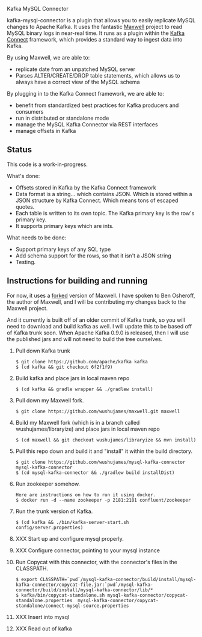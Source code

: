 Kafka MySQL Connector

kafka-mysql-connector is a plugin that allows you to easily replicate MySQL changes to Apache Kafka. It uses the fantastic [Maxwell](https://github.com/zendesk/maxwell) project to read MySQL binary logs in near-real time. It runs as a plugin within the [Kafka Connect](http://kafka.apache.org/090/documentation.html#connect) framework, which provides a standard way to ingest data into Kafka.

By using Maxwell, we are able to:
- replicate date from an unpatched MySQL server
- Parses ALTER/CREATE/DROP table statements, which allows us to always have a correct view of the MySQL schema

By plugging in to the Kafka Connect framework, we are able to:
- benefit from standardized best practices for Kafka producers and consumers
- run in distributed or standalone mode
- manage the MySQL Kafka Connector via REST interfaces
- manage offsets in Kafka

Status
------
This code is a work-in-progress.

What's done:
* Offsets stored in Kafka by the Kafka Connect framework
* Data format is a string... which contains JSON. Which is stored within a JSON structure by Kafka Connect. Which means tons of escaped quotes.
* Each table is written to its own topic. The Kafka primary key is the row's primary key.
* It supports primary keys which are ints.

What needs to be done:
* Support primary keys of any SQL type
* Add schema support for the rows, so that it isn't a JSON string
* Testing.

Instructions for building and running
-------------------------------------
For now, it uses a [forked](https://github.com/wushujames/maxwell/tree/wushujames/libraryize) version of Maxwell. I have spoken to Ben Osheroff, the author of Maxwell, and I will be contributing my changes back to the Maxwell project.

And it currently is built off of an older commit of Kafka trunk, so you will need to download and build kafka as well. I will update this to be based off of Kafka trunk soon. When Apache Kafka 0.9.0 is released, then I will use the published jars and will not need to build the tree ourselves.

1.  Pull down Kafka trunk
    ```
    $ git clone https://github.com/apache/kafka kafka
    $ (cd kafka && git checkout 6f2f1f9)
    ```

2.  Build kafka and place jars in local maven repo
    ```
    $ (cd kafka && gradle wrapper && ./gradlew install)
    ```

3.  Pull down my Maxwell fork.
    ```
    $ git clone https://github.com/wushujames/maxwell.git maxwell
    ```

4.  Build my Maxwell fork (which is in a branch called wushujames/libraryize) and place jars in local maven repo
    ```
    $ (cd maxwell && git checkout wushujames/libraryize && mvn install)
    ```

5.  Pull this repo down and build it and "install" it within the build directory.
    ```
    $ git clone https://github.com/wushujames/mysql-kafka-connector mysql-kafka-connector
    $ (cd mysql-kafka-connector && ./gradlew build installDist)
    ```

6.  Run zookeeper somehow.
    ```
    Here are instructions on how to run it using docker.
    $ docker run -d --name zookeeper -p 2181:2181 confluent/zookeeper
    ```
    
7.  Run the trunk version of Kafka.
    ```
    $ (cd kafka && ./bin/kafka-server-start.sh config/server.properties)
    ```

8.  XXX Start up and configure mysql properly.


9.  XXX Configure connector, pointing to your mysql instance


10. Run Copycat with this connector, with the connector's files in the CLASSPATH.
    ```
    $ export CLASSPATH=`pwd`/mysql-kafka-connector/build/install/mysql-kafka-connector/copycat-file.jar:`pwd`/mysql-kafka-connector/build/install/mysql-kafka-connector/lib/*
    $ kafka/bin/copycat-standalone.sh mysql-kafka-connector/copycat-standalone.properties  mysql-kafka-connector/copycat-standalone/connect-mysql-source.properties
    ```

11. XXX Insert into mysql

12. XXX Read out of kafka

